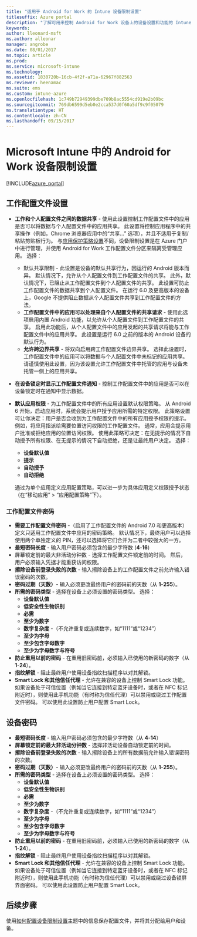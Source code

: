 ```yaml
---
title: "适用于 Android for Work 的 Intune 设备限制设置"
titlesuffix: Azure portal
description: "了解可用来控制 Android for Work 设备上的设备设置和功能的 Intune 设置。"
keywords: 
author: lleonard-msft
ms.author: alleonar
manager: angrobe
ms.date: 08/01/2017
ms.topic: article
ms.prod: 
ms.service: microsoft-intune
ms.technology: 
ms.assetid: 1830720b-16cb-4f2f-a71a-62967f882563
ms.reviewer: heenamac
ms.suite: ems
ms.custom: intune-azure
ms.openlocfilehash: 1c749b72949399dbe709b8ac5554cd919e2b09bc
ms.sourcegitcommit: 769db6599d5eb0e2cca537d0f60a5df9c9f05079
ms.translationtype: HT
ms.contentlocale: zh-CN
ms.lasthandoff: 09/15/2017
---
```

# <a name="android-for-work-device-restriction-settings-in-microsoft-intune"></a>Microsoft Intune 中的 Android for Work 设备限制设置

[!INCLUDE[azure_portal](./includes/azure_portal.md)]

## <a name="work-profile-settings"></a>工作配置文件设置
- **工作和个人配置文件之间的数据共享** - 使用此设置控制工作配置文件中的应用是否可以将数据与个人配置文件中的应用共享。 此设置将控制应用程序中的共享操作（例如，Chrome 浏览器应用中的“共享...” 选项），并且不适用于复制/粘贴剪贴板行为。 与[应用保护策略设置](https://docs.microsoft.com/intune-classic/deploy-use/protect-app-data-using-mobile-app-management-policies-with-microsoft-intune)不同，设备限制设置是在 Azure 门户中进行管理，并使用 Android for Work 工作配置文件分区来隔离受管理应用。 选择：
    - 默认共享限制 - 此设置是设备的默认共享行为，因运行的 Android 版本而异。 默认情况下，允许从个人配置文件到工作配置文件的共享。 此外，默认情况下，已阻止从工作配置文件到个人配置文件的共享。 此设置可防止工作配置文件的数据共享到个人配置文件。 在运行 6.0 及更高版本的设备上，Google 不提供阻止数据从个人配置文件共享到工作配置文件的方法。   
    - **工作配置文件中的应用可以处理来自个人配置文件的共享请求** - 使用此选项启用内置 Android 功能，以允许从个人配置文件到工作配置文件的共享。 启用此功能后，从个人配置文件中的应用发起的共享请求将能与工作配置文件中的应用共享。 此设置是运行 6.0 之前的版本的 Android 设备的默认行为。
    - **允许跨边界共享** - 将双向启用跨工作配置文件边界共享。 选择此设置时，工作配置文件中的应用可以将数据与个人配置文件中未标记的应用共享。 请谨慎使用此设置，因为该设置允许工作配置文件中托管的应用与设备未托管一侧上的应用共享。

-   **在设备锁定时显示工作配置文件通知** - 控制工作配置文件中的应用是否可以在设备锁定时在通知中显示数据。
-   **默认应用权限** - 为工作配置文件中的所有应用设置默认权限策略。 从 Android 6 开始，启动应用时，系统会提示用户授予应用所需的特定权限。 此策略设置可让你决定：用户是否会收到为工作配置文件中的所有应用授予权限的提示。 例如，将应用指派给需要位置访问权限的工作配置文件。 通常，应用会提示用户批准或拒绝应用的位置访问权限。 使用此策略可决定：在无提示的情况下自动授予所有权限、在无提示的情况下自动拒绝，还是让最终用户决定。 选择：
    -   **设备默认值**
    -   **提示**
    -   **自动授予**
    -   **自动拒绝**

    通过为单个应用定义应用配置策略，可以进一步为具体应用定义权限授予状态（在“移动应用” > “应用配置策略”下）。

### <a name="work-profile-password"></a>工作配置文件密码
- **需要工作配置文件密码** -（启用了工作配置文件的 Android 7.0 和更高版本）定义只适用工作配置文件中应用的密码策略。 默认情况下，最终用户可以选择使用两个单独定义的 PIN，还可以选择将它们合并为二者中较强大的一方。
- **最短密码长度** - 输入用户密码必须包含的最少字符数 (**4**-**16**)
- 屏幕锁定前的最大非活动分钟数 - 选择工作配置文件锁定前的时间。 然后，用户必须输入凭据才能重获访问权限。
- **擦除设备前登录失败的次数** - 输入擦除设备上的工作配置文件之前允许输入错误密码的次数。
- **密码过期（天数）**- 输入必须更改最终用户的密码前的天数（从 **1**-**255**）。
- **所需的密码类型** - 选择在设备上必须设置的密码类型。 选择：
    - **设备默认值**
    - **低安全性生物识别**
    - **必需**
    - **至少为数字**
    - **数字复杂度** -（不允许重复或连续数字，如“1111”或“1234”）
    - **至少为字母**
    - **至少包含字母数字**
    - **至少为字母数字与符号**
- **防止重用以前的密码** - 在重用旧密码前，必须输入已使用的新密码的数字（从 **1**-**24**）。
- **指纹解锁** - 阻止最终用户使用设备指纹扫描程序以对其解锁。
- **Smart Lock 和其他信任代理** - 允许在兼容的设备上控制 Smart Lock 功能。 如果设备处于可信位置（例如当它连接到特定蓝牙设备时，或者在 NFC 标记附近时），则使用此手机功能（有时称为信任代理）可以禁用或绕过工作配置文件密码。 可以使用此设置防止用户配置 Smart Lock。

## <a name="device-password"></a>设备密码

- **最短密码长度** - 输入用户密码必须包含的最少字符数（从 **4**-**14**）
- **屏幕锁定前的最大非活动分钟数** - 选择非活动设备自动锁定前的时间。
- **擦除设备前登录失败的次数** - 输入擦除设备上的所有数据前允许输入错误密码的次数。
- **密码过期（天数）**- 输入必须更改最终用户的密码前的天数（从 **1**-**255**）。
- **所需的密码类型** - 选择在设备上必须设置的密码类型。 选择：
    - **设备默认值**
    - **低安全性生物识别**
    - **必需**
    - **至少为数字**
    - **数字复杂度** -（不允许重复或连续数字，如“1111”或“1234”）
    - **至少为字母**
    - **至少包含字母数字**
    - **至少为字母数字与符号**
- **防止重用以前的密码** - 在重用旧密码前，必须输入已使用的新密码的数字（从 **1**-**24**）。
- **指纹解锁** - 阻止最终用户使用设备指纹扫描程序以对其解锁。
- **Smart Lock 和其他信任代理** - 允许在兼容的设备上控制 Smart Lock 功能。 如果设备处于可信位置（例如当它连接到特定蓝牙设备时，或者在 NFC 标记附近时），则使用此手机功能（有时称为信任代理）可以禁用或绕过设备锁屏界面密码。 可以使用此设置防止用户配置 Smart Lock。

## <a name="next-steps"></a>后续步骤

使用[如何配置设备限制设置](device-restrictions-configure.md)主题中的信息保存配置文件，并将其分配给用户和设备。
